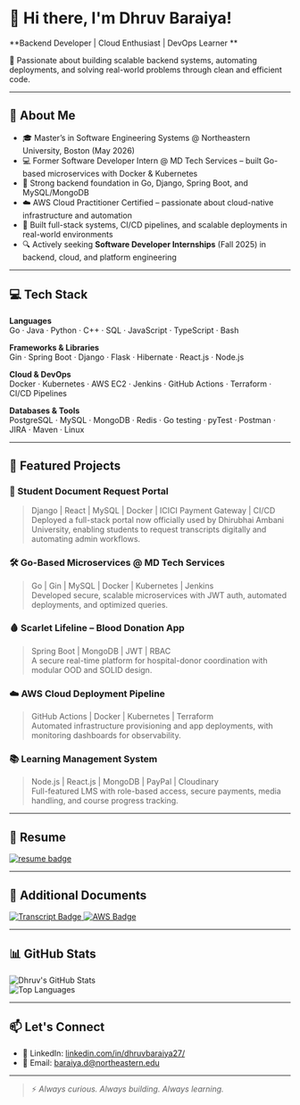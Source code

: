 # 👋 Hi there, I'm Dhruv Baraiya!  
**Backend Developer | Cloud Enthusiast | DevOps Learner **

🌱 Passionate about building scalable backend systems, automating deployments, and solving real-world problems through clean and efficient code.

---

## 🚀 About Me

- 🎓 Master’s in Software Engineering Systems @ Northeastern University, Boston (May 2026)
- 💻 Former Software Developer Intern @ MD Tech Services – built Go-based microservices with Docker & Kubernetes
- 🔧 Strong backend foundation in Go, Django, Spring Boot, and MySQL/MongoDB
- ☁️ AWS Cloud Practitioner Certified – passionate about cloud-native infrastructure and automation
- 🚀 Built full-stack systems, CI/CD pipelines, and scalable deployments in real-world environments
- 🔍 Actively seeking **Software Developer Internships** (Fall 2025) in backend, cloud, and platform engineering

---

## 💻 Tech Stack

**Languages**  
Go · Java · Python · C++ · SQL · JavaScript · TypeScript · Bash

**Frameworks & Libraries**  
Gin · Spring Boot · Django · Flask · Hibernate · React.js · Node.js

**Cloud & DevOps**  
Docker · Kubernetes · AWS EC2 · Jenkins · GitHub Actions · Terraform · CI/CD Pipelines

**Databases & Tools**  
PostgreSQL · MySQL · MongoDB · Redis · Go testing · pyTest · Postman · JIRA · Maven · Linux 

---

## 📂 Featured Projects

### 📑 Student Document Request Portal  
> Django | React | MySQL | Docker | ICICI Payment Gateway | CI/CD
Deployed a full-stack portal now officially used by Dhirubhai Ambani University, enabling students to request transcripts digitally and automating admin workflows.

### 🛠️ Go-Based Microservices @ MD Tech Services  
> Go | Gin | MySQL | Docker | Kubernetes | Jenkins  
Developed secure, scalable microservices with JWT auth, automated deployments, and optimized queries.

### 🩸 Scarlet Lifeline – Blood Donation App  
> Spring Boot | MongoDB | JWT | RBAC  
A secure real-time platform for hospital-donor coordination with modular OOD and SOLID design.

### ☁️ AWS Cloud Deployment Pipeline  
> GitHub Actions | Docker | Kubernetes | Terraform  
Automated infrastructure provisioning and app deployments, with monitoring dashboards for observability.

### 📚 Learning Management System  
> Node.js | React.js | MongoDB | PayPal | Cloudinary  
Full-featured LMS with role-based access, secure payments, media handling, and course progress tracking.

---

## 📄 Resume

<a href="./Dhruv_Baraiya_Resume_Go.pdf" download>
  <img src="https://img.shields.io/badge/Resume-PDF-red?style=for-the-badge&logo=adobeacrobatreader" alt="resume badge">
</a>

---
## 📎 Additional Documents

<a href="./Dhruv_Academic_Transcript.pdf" download>
  <img src="https://img.shields.io/badge/Academic%20Transcript-PDF-blue?style=for-the-badge&logo=googledrive" alt="Transcript Badge">
</a>

<a href="./Dhruv_AWS_Certification.pdf" download>
  <img src="https://img.shields.io/badge/AWS%20Certification-PDF-orange?style=for-the-badge&logo=amazonaws" alt="AWS Badge">
</a>

---

## 📊 GitHub Stats

![Dhruv's GitHub Stats](https://github-readme-stats.vercel.app/api?username=dhruvbaraiya27&show_icons=true&theme=default&hide_border=true)  
![Top Languages](https://github-readme-stats.vercel.app/api/top-langs/?username=dhruvbaraiya27&layout=compact&hide_border=true)

---

## 📫 Let's Connect

- 🔗 LinkedIn: [linkedin.com/in/dhruvbaraiya27/](https://www.linkedin.com/in/dhruvbaraiya27/)    
- 📧 Email: baraiya.d@northeastern.edu

---

> ⚡ *Always curious. Always building. Always learning.*
